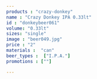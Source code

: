 ```yaml
---
products : "crazy-donkey"
name : "Crazy Donkey IPA 0.33lt"
id : "donkeybeer061"
volume: "0.33lt"
sizes: "single"
image : "beer049.jpg"
price : "2"
materials :  "can"
beer_types :  ["I.P.A."]
promotions : [""]

---
```

